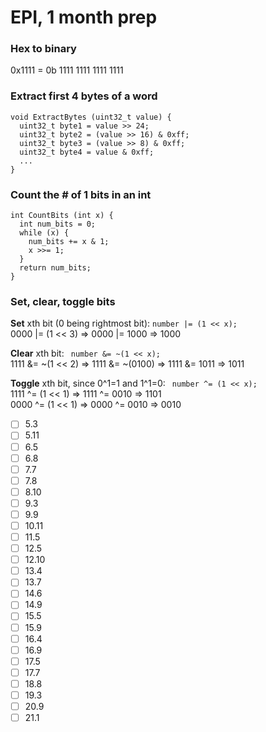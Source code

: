 # EPI, 1 month prep

### Hex to binary
0x1111 = 0b 1111 1111 1111 1111

### Extract first 4 bytes of a word
```
void ExtractBytes (uint32_t value) {
  uint32_t byte1 = value >> 24;
  uint32_t byte2 = (value >> 16) & 0xff;
  uint32_t byte3 = (value >> 8) & 0xff;
  uint32_t byte4 = value & 0xff;
  ...
}
```

### Count the # of 1 bits in an int
```
int CountBits (int x) {
  int num_bits = 0;
  while (x) {
    num_bits += x & 1;
    x >>= 1;
  }
  return num_bits;
}
```

### Set, clear, toggle bits
**Set** xth bit (0 being rightmost bit): ```number |= (1 << x);```  
0000 |= (1 << 3) => 0000 |= 1000 => 1000

**Clear** xth bit: ``` number &= ~(1 << x);```  
1111 &= ~(1 << 2) => 1111 &= ~(0100) => 1111 &= 1011 => 1011

**Toggle** xth bit, since 0^1=1 and 1^1=0: ``` number ^= (1 << x);```  
1111 ^= (1 << 1) => 1111 ^= 0010 => 1101  
0000 ^= (1 << 1) => 0000 ^= 0010 => 0010

- [ ] 5.3
- [ ] 5.11
- [ ] 6.5
- [ ] 6.8
- [ ] 7.7
- [ ] 7.8
- [ ] 8.10
- [ ] 9.3
- [ ] 9.9
- [ ] 10.11
- [ ] 11.5
- [ ] 12.5
- [ ] 12.10
- [ ] 13.4
- [ ] 13.7
- [ ] 14.6
- [ ] 14.9
- [ ] 15.5
- [ ] 15.9
- [ ] 16.4
- [ ] 16.9
- [ ] 17.5
- [ ] 17.7
- [ ] 18.8
- [ ] 19.3
- [ ] 20.9
- [ ] 21.1
